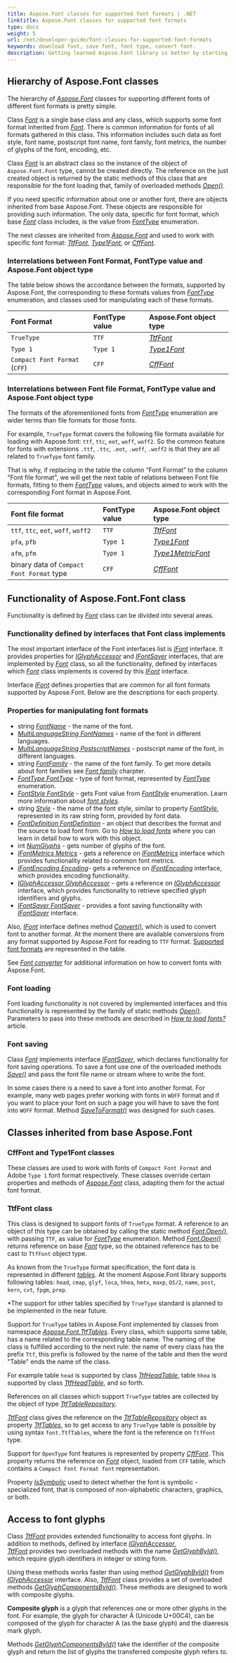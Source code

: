 ```yaml
---
title: Aspose.Font classes for supported font formats | .NET
linktitle: Aspose.Font classes for supported font formats
type: docs
weight: 5
url: /net/developer-guide/font-classes-for-supported-font-formats
keywords: download font, save font, font type, convert font.
description: Getting learned Aspose.Font library is better by starting from learning the hierarchy of its classes. Reading this information will give you a clearer understanding on how to manipulate fonts and where to start from in this process.
---
```


## Hierarchy of Aspose.Font classes ##

The hierarchy of [*Aspose.Font*](https://apireference.aspose.com/font/net) classes for supporting different fonts of different font formats is pretty simple.	

Class [*Font*](https://apireference.aspose.com/font/net/aspose.font/font) is a single base class and any class, which supports some font format inherited from [*Font*](https://apireference.aspose.com/font/net/aspose.font/font). There is common information for fonts of all formats gathered in this class. This information includes such data as font style, font name, postscript font name, font family, font metrics, the number of glyphs of the font, encoding, etc.

Class [*Font*](https://apireference.aspose.com/font/net/aspose.font/font) is an abstract class so the instance of the object of `Aspose.Font.Font` type, cannot be created directly.
The reference on the just created object is returned by the static methods of this class that are responsible for the font loading that, family of overloaded methods [*Open()*](https://apireference.aspose.com/font/net/aspose.font/font/methods/open/index).

If you need specific information about one or another font, there are objects inherited from base Aspose.Font. These objects are responsible for providing such information.
The only data, specific for font format, which base [*Font*](https://apireference.aspose.com/font/net/aspose.font/font)  class includes, is the value from [*FontType*](https://apireference.aspose.com/font/net/aspose.font/fonttype) enumeration.

The next classes are inherited from [*Aspose.Font*](https://apireference.aspose.com/font/net/aspose.font/font) and used to work with specific font format: [*TtfFont*](https://apireference.aspose.com/font/net/aspose.font.ttf/ttffont), [*Type1Font*](https://apireference.aspose.com/font/net/aspose.font.type1/type1font), or [*CffFont*](https://apireference.aspose.com/font/net/aspose.font.cff/cfffont).

### Interrelations between Font Format, FontType value and Aspose.Font object type ###

The table below shows the accordance between the formats, supported by Aspose.Font, the corresponding to these formats values from [*FontType*](https://apireference.aspose.com/font/net/aspose.font/fonttype) enumeration, and classes used for manipulating each of these formats.


|**Font Format**|**FontType value**|**Aspose.Font object type**|
| :- | :- |:- |
|`TrueType`|`TTF`|[*TtfFont*](https://apireference.aspose.com/font/net/aspose.font.ttf/ttffont)|
|`Type 1`|`Type 1`|[*Type1Font*](https://apireference.aspose.com/font/net/aspose.font.type1/type1font)|
|`Compact Font Format` (`CFF`)|`CFF`|[*CffFont*](https://apireference.aspose.com/font/net/aspose.font.cff/cfffont)|

### Interrelations between Font file Format, FontType value and Aspose.Font object type ###

The formats of the aforementioned fonts from [*FontType*](https://apireference.aspose.com/font/net/aspose.font/fonttype) enumeration are wider terms than file formats for those fonts.

For example, `TrueType` format covers the following file formats available for loading with Aspose.font: `ttf`, `ttc`, `eot`, `woff`, `woff2`. So the common feature for fonts with extensions `.ttf`, `.ttc`, `.eot`, `.woff`, `.woff2` is that they are all related to `TrueType` font family.

That is why, if replacing in the table the column “Font Format” to the column "Font file format", we will get the next table of relations between Font file formats, fitting to them [*FontType*](https://apireference.aspose.com/font/net/aspose.font/fonttype) values, and objects aimed to work with the corresponding Font format in Aspose.Font.

|**Font file format**|**FontType value**|**Aspose.Font object type**|
| :- | :- |:- |
|`ttf`, `ttc`, `eot`, `woff`, `woff2`|`TTF`|[*TtfFont*](https://apireference.aspose.com/font/net/aspose.font.ttf/ttffont)|
|`pfa`, `pfb`|`Type 1`|[*Type1Font*](https://apireference.aspose.com/font/net/aspose.font.type1/type1font)|
|`afm`, `pfm`|`Type 1`|[*Type1MetricFont*](https://apireference.aspose.com/font/net/aspose.font.type1/type1metricfont)|
|binary data of `Compact Font Format` type|`CFF`|[*CffFont*](https://apireference.aspose.com/font/net/aspose.font.cff/cfffont)|

## Functionality of Aspose.Font.Font class ##

Functionality is defined by [*Font*](https://apireference.aspose.com/font/net/aspose.font/font) class can be divided into several areas.

### Functionality defined by interfaces that Font class implements ###

The most important interface of the Font interfaces list is [*IFont*](https://apireference.aspose.com/font/net/aspose.font/ifont) interface. It provides properties for [*IGlyphAccessor*](https://apireference.aspose.com/font/net/aspose.font/ifont/properties/glyphaccessor) and [*IFontSaver*](https://apireference.aspose.com/font/net/aspose.font/ifont/properties/fontsaver) interfaces, 
that are implemented by [*Font*](https://apireference.aspose.com/font/net/aspose.font/font)  class, so all the functionality, defined by interfaces which [*Font*](https://apireference.aspose.com/font/net/aspose.font/font) class implements is covered by this 
[*IFont*](https://apireference.aspose.com/font/net/aspose.font/ifont)  interface. 


Interface [*IFont*](https://apireference.aspose.com/font/net/aspose.font/ifont) defines properties that are common for all font formats supported by Aspose.Font.
Below are the descriptions for each property.

### Properties for manipulating font formats ###

- string [*FontName*](https://apireference.aspose.com/font/net/aspose.font/ifont/properties/fontname) - the name of the font.
- [*MultiLanguageString FontNames*](https://apireference.aspose.com/font/net/aspose.font/font/properties/fontnames) - name of the font in different languages.
- [*MultiLanguageString PostscriptNames*](https://apireference.aspose.com/font/net/aspose.font/font/properties/postscriptnames) - postscript name of the font, in different languages.
- string [*FontFamily*](https://apireference.aspose.com/font/net/aspose.font/font/properties/fontfamily) - the name of the font family. To get more details about  font families see [*Font family*](https://docs.aspose.com/font/net/what-is-font/#font-family) charpter.
- [*FontType FontType*](https://apireference.aspose.com/font/net/aspose.font/font/properties/fonttype) -  type of font format, represented by [*FontType*](https://apireference.aspose.com/font/net/aspose.font/fonttype) enumeration.
- [*FontStyle FontStyle*](https://apireference.aspose.com/font/net/aspose.font/font/properties/fontstyle) - gets Font value from [*FontStyle*](https://apireference.aspose.com/font/net/aspose.font/fontstyle) enumeration. Learn more information about [*font styles*](https://docs.aspose.com/font/net/what-is-font/#font-style).
- string [*Style*](https://apireference.aspose.com/font/net/aspose.font/font/properties/style) - the name of the font style, similar to property [*FontStyle*](https://apireference.aspose.com/font/net/aspose.font/font/properties/fontstyle), represented in its raw string form, provided by font data. 
- [*FontDefinition FontDefinition*](https://apireference.aspose.com/font/net/aspose.font/font/properties/fontdefinition) - an object that describes the format and the source to load font from. Go to [*How to load fonts*](https://docs.aspose.com/font/net/how-to-load-fonts/) where you can learn in detail how to work with this object.
- int [*NumGlyphs*](https://apireference.aspose.com/font/net/aspose.font/font/properties/numglyphs) - gets number of glyphs of the font.
- [*IFontMetrics Metrics*](https://apireference.aspose.com/font/net/aspose.font/font/properties/metrics) - gets a reference on [*IFontMetrics*](https://apireference.aspose.com/font/net/aspose.font/ifontmetrics) interface which provides functionality related to common font metrics.
- [*IFontEncoding Encoding*](https://apireference.aspose.com/font/net/aspose.font/font/properties/encoding)- gets a reference on [*IFontEncoding*](https://apireference.aspose.com/font/net/aspose.font/ifontencoding) interface, which provides encoding functionality.
- [*IGlyphAccessor GlyphAccessor*](https://apireference.aspose.com/font/net/aspose.font/font/properties/glyphaccessor) - gets a reference on [*IGlyphAccessor*](https://apireference.aspose.com/font/net/aspose.font.glyphs/iglyphaccessor) interface, which provides functionality to retrieve specified glyph identifiers and glyphs.
- [*IFontSaver FontSaver*](https://apireference.aspose.com/font/net/aspose.font/font/properties/fontsaver) - provides a font saving functionality with [*IFontSaver*](https://apireference.aspose.com/font/net/aspose.font/ifontsaver) interface.

Also, [*IFont*](https://apireference.aspose.com/font/net/aspose.font/ifont) interface defines method [*Convert()*](https://apireference.aspose.com/font/net/aspose.font/font/methods/convert), which is used to convert font to another format. 
At the moment there are available conversions from any format supported by Aspose.Font for reading to `TTF` format. [Supported font formats](https://docs.aspose.com/font/net/convert/#formats-supported-for-reading-andor-writing) are represented in the table.

See [*Font converter*](https://docs.aspose.com/font/net/convert/) 
for additional information on how to convert fonts with Aspose.Font.

### Font loading ###

Font loading functionality is not covered by implemented interfaces and this functionality is represented by the family of static methods [*Open()*](https://apireference.aspose.com/font/net/aspose.font/font/methods/open/index). 
Parameters to pass into these methods are described in [*How to load fonts?*](https://docs.aspose.com/font/net/how-to-load-fonts/) article. 

### Font saving ###
											
Class [*Font*](https://apireference.aspose.com/font/net/aspose.font/font) implements interface [*IFontSaver*](https://apireference.aspose.com/font/net/aspose.font/ifontsaver), which declares functionality for font saving operations. 
To save a font use one of the overloaded methods [*Save()*](https://apireference.aspose.com/font/net/aspose.font/font/methods/save/index) and pass the font file name or stream where to write the font.

In some cases there is a need to save a font into another format. For example, many web pages prefer working  with fonts in `WOFF` format and if you want to place your font on such a page you will have to save the font into `WOFF` format.
Method [*SaveToFormat()*](https://apireference.aspose.com/font/net/aspose.font/font/methods/savetoformat) was designed for such cases. 

## Classes inherited from base Aspose.Font ##
										
### CffFont and Type1Font classes ###
										
These classes are used to work with fonts of `Compact Font Format` and Adobe `Type 1` font format respectively.
These classes override certain  properties and methods of [*Aspose.Font*](https://apireference.aspose.com/font/net/aspose.font/font) class, adapting them for the actual font format.

 
### TtfFont class ###

This class is designed to support fonts of `TrueType` format.
A reference to an object of this type can be obtained by calling the static method [*Font.Open()*](https://apireference.aspose.com/font/net/aspose.font/font/methods/open/index), with passing `TTF`, as value for [*FontType*](https://apireference.aspose.com/font/net/aspose.font/fonttype) enumeration. Method [*Font.Open()*](https://apireference.aspose.com/font/net/aspose.font/font/methods/open/index) returns reference on base [*Font*](https://apireference.aspose.com/font/net/aspose.font/font) type, so the obtained reference has to be cast to `TtfFont` object type.

As known from the `TrueType` format specification, the font data is represented in different [*tables*](https://apireference.aspose.com/font/net/aspose.font.ttftables).
At the moment Aspose.Font library supports following tables: 
`head`, `cmap`, `glyf`, `loca`, `hhea`, `hmtx`, `maxp`, `OS/2`, `name`, `post`, `kern`, `cvt`, `fpgm`, `prep`. 

*The support for other tables specified by `TrueType` standard is planned to be implemented in the near future.

Support for `TrueType` tables in Aspose.Font implemented by classes from namespace [*Aspose.Font.TtfTables*](https://apireference.aspose.com/font/net/aspose.font.ttftables). 
Every class, which supports some table, has a name related to the  corresponding table name. 
The naming of the class is fulfilled according to the next rule:
the name of every class has the prefix `Ttf`, this prefix is followed by the name of the table and then the word "Table" ends the name of the class.

For example table `head` is supported by class [*TtfHeadTable*](https://apireference.aspose.com/font/net/aspose.font.ttftables/ttfcfftable), table `hhea` is supported by class [*TtfHeadTable*](https://apireference.aspose.com/font/net/aspose.font.ttftables/ttfcfftable), and so forth. 

References on all classes which support `TrueType` tables are collected by the object of type [*TtfTableRepository*](https://apireference.aspose.com/font/net/aspose.font.ttftables/ttftablerepository).

[*TtfFont*](https://apireference.aspose.com/font/net/aspose.font.ttf/ttffont) class gives the reference on the [*TtfTableRepository*](https://apireference.aspose.com/font/net/aspose.font.ttftables/ttftablerepository) object as property [*TtfTables*](https://apireference.aspose.com/font/net/aspose.font.ttf/ttffont/properties/ttftables), so to get access to any `TrueType` table is possible by using syntax `font.TtfTables`,
where the font is the reference on `TtfFont` type.

Support for `OpenType` font features is represented by property [*CffFont*](https://apireference.aspose.com/font/net/aspose.font.ttf/ttffont/properties/cfffont). This property returns the reference on [*Font*](https://apireference.aspose.com/font/net/aspose.font/font) object,
loaded from `CFF` table, which contains a `Compact Font Format font` representation. 

Property [*IsSymbolic*](https://apireference.aspose.com/font/net/aspose.font.ttf/ttffont/properties/issymbolic) used to detect whether the font is symbolic - specialized font, that is composed of non-alphabetic characters, graphics, or both.

## Access to font glyphs ##

Class [*TtfFont*](https://apireference.aspose.com/font/net/aspose.font.ttf/ttffont) provides extended functionality to access font glyphs. In addition to methods, defined by interface [*IGlyphAccessor*](https://apireference.aspose.com/font/net/aspose.font.glyphs/iglyphaccessor),  
[*TtfFont*](https://apireference.aspose.com/font/net/aspose.font.ttf/ttffont) provides two overloaded methods with the name [*GetGlyphById()*](https://apireference.aspose.com/font/net/aspose.font.ttf/ttffont/methods/getglyphbyid/index), which require glyph identifiers in integer or string form. 

Using these methods works faster than using method  [*GetGlyphById()*](https://apireference.aspose.com/font/net/aspose.font.ttf/ttffont/methods/getglyphbyid/index) from [*IGlyphAccessor*](https://apireference.aspose.com/font/net/aspose.font.glyphs/iglyphaccessor) interface.
Also, [*TtfFont*](https://apireference.aspose.com/font/net/aspose.font.ttf/ttffont) class provides a set of overloaded methods [*GetGlyphComponentsById()*](https://apireference.aspose.com/font/net/aspose.font.ttf/ttffont/methods/getglyphcomponentsbyid/index). These methods are designed to work with composite glyphs.

**Composite glyph** is a glyph that references one or more other glyphs in the font. For example, the glyph for character Ä (Unicode U+00C4), can be composed of the glyph for character A (as the base glyph) and the diaeresis mark glyph.

Methods [*GetGlyphComponentsById()*](https://apireference.aspose.com/font/net/aspose.font.ttf/ttffont/methods/getglyphcomponentsbyid/index) take the identifier of the composite glyph and return the list of glyphs the transferred composite glyph refers to.








